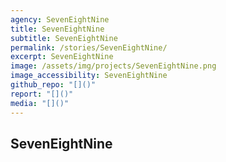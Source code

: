```yaml
---
agency: SevenEightNine
title: SevenEightNine
subtitle: SevenEightNine
permalink: /stories/SevenEightNine/
excerpt: SevenEightNine
image: /assets/img/projects/SevenEightNine.png
image_accessibility: SevenEightNine
github_repo: "[]()"
report: "[]()"
media: "[]()"
---
```


## SevenEightNine
